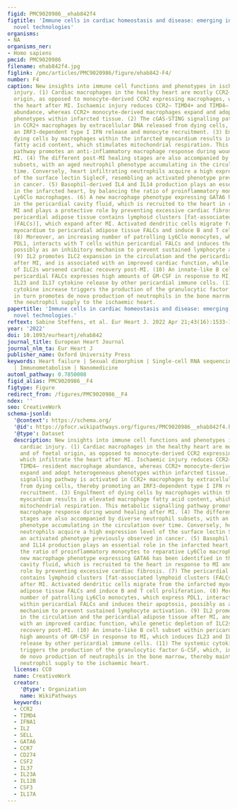 ```yaml
---
figid: PMC9020986__ehab842f4
figtitle: 'Immune cells in cardiac homeostasis and disease: emerging insights from
  novel technologies'
organisms:
- NA
organisms_ner:
- Homo sapiens
pmcid: PMC9020986
filename: ehab842f4.jpg
figlink: /pmc/articles/PMC9020986/figure/ehab842-F4/
number: F4
caption: New insights into immune cell functions and phenotypes in ischaemic cardiac
  injury. (1) Cardiac macrophages in the healthy heart are mostly CCR2– and of foetal
  origin, as opposed to monocyte-derived CCR2 expressing macrophages, which infiltrate
  the heart after MI. Ischaemic injury reduces CCR2– TIMD4+ and TIMD4– resident macrophage
  abundance, whereas CCR2+ monocyte-derived macrophages expand and adopt heterogeneous
  phenotypes within infarcted tissue. (2) The cGAS-STING signalling pathway is activated
  in CCR2+ macrophages by extracellular DNA released from dying cells, thereby promoting
  an IRF3-dependent type I IFN release and monocyte recruitment. (3) Engulfment of
  dying cells by macrophages within the infarcted myocardium results in elevated macrophage
  fatty acid content, which stimulates mitochondrial respiration. This metabolic signalling
  pathway promotes an anti-inflammatory macrophage response during wound healing after
  MI. (4) The different post-MI healing stages are also accompanied by diverse neutrophil
  subsets, with an aged neutrophil phenotype accumulating in the circulation over
  time. Conversely, heart infiltrating neutrophils acquire a high expression level
  of the surface lectin SiglecF, resembling an activated phenotype previously observed
  in cancer. (5) Basophil-derived IL4 and IL14 production plays an essential role
  in the infarcted heart, by balancing the ratio of proinflammatory monocytes to reparative
  Ly6Clo macrophages. (6) A new macrophage phenotype expressing GATA6 has been identified
  in the pericardial cavity fluid, which is recruited to the heart in response to
  MI and plays a protective role by preventing excessive cardiac fibrosis. (7) The
  pericardial adipose tissue contains lymphoid clusters [fat-associated lymphoid clusters
  (FALCs)], which expand after MI. Activated dendritic cells migrate from the infarcted
  myocardium to pericardial adipose tissue FALCs and induce B and T cell proliferation.
  (8) Moreover, an increasing number of patrolling Ly6Clo monocytes, which express
  PDL1, interacts with T cells within pericardial FALCs and induces their apoptosis,
  possibly as an inhibitory mechanism to prevent sustained lymphocyte activation.
  (9) IL2 promotes ILC2 expansion in the circulation and the pericardial adipose tissue
  after MI, and is associated with an improved cardiac function, while genetic depletion
  of ILC2s worsened cardiac recovery post-MI. (10) An innate-like B cell subset within
  pericardial FALCs expresses high amounts of GM-CSF in response to MI, which induces
  IL23 and IL17 cytokine release by other pericardial immune cells. (11) The systemic
  cytokine increase triggers the production of the granulocytic factor G-CSF, which,
  in turn promotes de novo production of neutrophils in the bone marrow, thereby maintaining
  the neutrophil supply to the ischaemic heart.
papertitle: 'Immune cells in cardiac homeostasis and disease: emerging insights from
  novel technologies.'
reftext: Sabine Steffens, et al. Eur Heart J. 2022 Apr 21;43(16):1533-1541.
year: '2022'
doi: 10.1093/eurheartj/ehab842
journal_title: European Heart Journal
journal_nlm_ta: Eur Heart J
publisher_name: Oxford University Press
keywords: Heart failure | Sexual dimorphism | Single-cell RNA sequencing | Bioimaging
  | Immunometabolism | Nanomedicine
automl_pathway: 0.7850008
figid_alias: PMC9020986__F4
figtype: Figure
redirect_from: /figures/PMC9020986__F4
ndex: ''
seo: CreativeWork
schema-jsonld:
  '@context': https://schema.org/
  '@id': https://pfocr.wikipathways.org/figures/PMC9020986__ehab842f4.html
  '@type': Dataset
  description: New insights into immune cell functions and phenotypes in ischaemic
    cardiac injury. (1) Cardiac macrophages in the healthy heart are mostly CCR2–
    and of foetal origin, as opposed to monocyte-derived CCR2 expressing macrophages,
    which infiltrate the heart after MI. Ischaemic injury reduces CCR2– TIMD4+ and
    TIMD4– resident macrophage abundance, whereas CCR2+ monocyte-derived macrophages
    expand and adopt heterogeneous phenotypes within infarcted tissue. (2) The cGAS-STING
    signalling pathway is activated in CCR2+ macrophages by extracellular DNA released
    from dying cells, thereby promoting an IRF3-dependent type I IFN release and monocyte
    recruitment. (3) Engulfment of dying cells by macrophages within the infarcted
    myocardium results in elevated macrophage fatty acid content, which stimulates
    mitochondrial respiration. This metabolic signalling pathway promotes an anti-inflammatory
    macrophage response during wound healing after MI. (4) The different post-MI healing
    stages are also accompanied by diverse neutrophil subsets, with an aged neutrophil
    phenotype accumulating in the circulation over time. Conversely, heart infiltrating
    neutrophils acquire a high expression level of the surface lectin SiglecF, resembling
    an activated phenotype previously observed in cancer. (5) Basophil-derived IL4
    and IL14 production plays an essential role in the infarcted heart, by balancing
    the ratio of proinflammatory monocytes to reparative Ly6Clo macrophages. (6) A
    new macrophage phenotype expressing GATA6 has been identified in the pericardial
    cavity fluid, which is recruited to the heart in response to MI and plays a protective
    role by preventing excessive cardiac fibrosis. (7) The pericardial adipose tissue
    contains lymphoid clusters [fat-associated lymphoid clusters (FALCs)], which expand
    after MI. Activated dendritic cells migrate from the infarcted myocardium to pericardial
    adipose tissue FALCs and induce B and T cell proliferation. (8) Moreover, an increasing
    number of patrolling Ly6Clo monocytes, which express PDL1, interacts with T cells
    within pericardial FALCs and induces their apoptosis, possibly as an inhibitory
    mechanism to prevent sustained lymphocyte activation. (9) IL2 promotes ILC2 expansion
    in the circulation and the pericardial adipose tissue after MI, and is associated
    with an improved cardiac function, while genetic depletion of ILC2s worsened cardiac
    recovery post-MI. (10) An innate-like B cell subset within pericardial FALCs expresses
    high amounts of GM-CSF in response to MI, which induces IL23 and IL17 cytokine
    release by other pericardial immune cells. (11) The systemic cytokine increase
    triggers the production of the granulocytic factor G-CSF, which, in turn promotes
    de novo production of neutrophils in the bone marrow, thereby maintaining the
    neutrophil supply to the ischaemic heart.
  license: CC0
  name: CreativeWork
  creator:
    '@type': Organization
    name: WikiPathways
  keywords:
  - CCR2
  - TIMD4
  - IFNA1
  - IL2
  - SELL
  - GATA6
  - CCR7
  - CD274
  - CSF2
  - IL37
  - IL23A
  - IL12B
  - CSF3
  - IL17A
---
```

